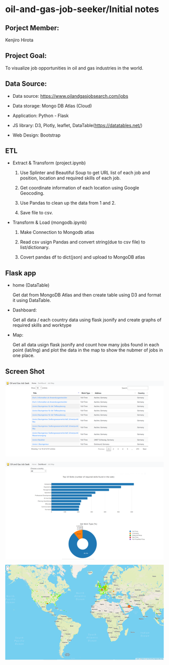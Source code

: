 # oil-and-gas-job-seeker/Initial notes

## Porject Member: 
Kenjiro Hirota


## Project Goal: 
To visualize job opportunities in oil and gas industries in the world.

## Data Source:
* Data source: https://www.oilandgasjobsearch.com/jobs

* Data storage: Mongo DB Atlas (Cloud)

* Application: Python - Flask

* JS library: D3, Plotly, leaflet, DataTable(https://datatables.net/)

* Web Design: Bootstrap


## ETL
* Extract & Transform (project.ipynb)

    1. Use Splinter and Beautiful Soup to get URL list of each job and position, location and required skills of each job.

    2. Get coordinate information of each location using Google Geocoding.

    3. Use Pandas to clean up the data from 1 and 2.

    4. Save file to csv. 

* Transform & Load (mongodb.ipynb)

    1. Make Connection to Mongodb atlas

    2. Read csv usign Pandas and convert string(due to csv file) to list/dictionary.

    3. Covert pandas df to dict(json) and upload to MongoDB atlas

## Flask app
* home (DataTable)

    Get dat from MongoDB Atlas and then create table using D3 and format it using DataTable.

* Dashboard: 

    Get all data / each country data using flask jsonify and create graphs of required skills and worktype

* Map:

    Get all data usign flask jsonify and count how many jobs found in each point (lat/lng) and plot the data in the map to show the nubmer of jobs in one place.


## Screen Shot
![Home](/screenshots/home.png)

![Dashboard](/screenshots/dashboard.png)

![Map](/screenshots/map.png)


